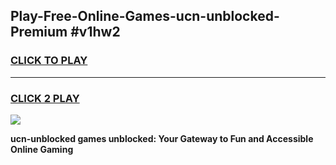 
## Play-Free-Online-Games-ucn-unblocked-Premium #v1hw2
<h3>
<a href="https://premium.freeplayer.one?title=ucn-unblocked&ref=8M">CLICK TO PLAY</a></h3>
<hr>

<h3>
<a href="https://premium.freeplayer.one?title=ucn-unblocked&ref=8M">CLICK 2 PLAY</a>
  
</h3>

<a href="https://premium.freeplayer.one?title=ucn-unblocked&ref=8M"><img src="https://clearcache.store/games.png"></a>


**ucn-unblocked games unblocked: Your Gateway to Fun and Accessible Online Gaming**
